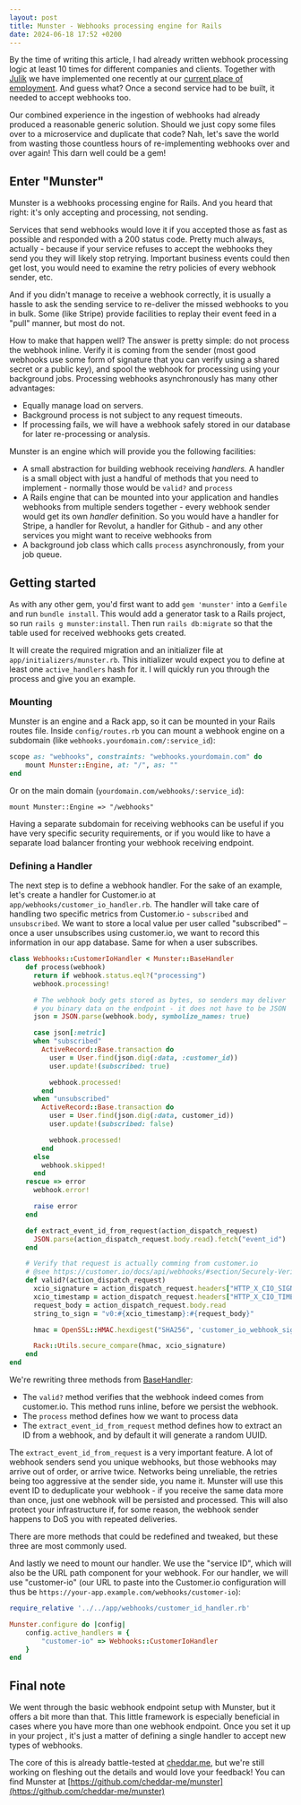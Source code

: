 ```yaml
---
layout: post
title: Munster - Webhooks processing engine for Rails
date: 2024-06-18 17:52 +0200
---
```

By the time of writing this article, I had already written webhook processing logic at least 10 times for different companies and clients. Together with [Julik](https://blog.julik.nl/) we have implemented one recently at our [current place of employment](https://cheddar.me). And guess what? Once a second service had to be built, it needed to accept webhooks too.

Our combined experience in the ingestion of webhooks had already produced a reasonable generic solution. Should we just copy some files over to a microservice and duplicate that code? Nah, let's save the world from wasting those countless hours of re-implementing webhooks over and over again!  This darn well could be a gem!

## Enter "Munster"

Munster is a webhooks processing engine for Rails. And you heard that right: it's only accepting and processing, not sending.

Services that send webhooks would love it if you accepted those as fast as possible and responded with a 200 status code. Pretty much always, actually - because if your service refuses to accept the webhooks they send you they will likely stop retrying. Important business events could then get lost, you would need to examine the retry policies of every webhook sender, etc.

And if you didn't manage to receive a webhook correctly, it is usually a hassle to ask the sending service to re-deliver the missed webhooks to you in bulk. Some (like Stripe) provide facilities to replay their event feed in a "pull" manner, but most do not.

How to make that happen well? The answer is pretty simple: do not process the webhook inline. Verify it is coming from the sender (most good webhooks use some form of signature that you can verify using a shared secret or a public key), and spool the webhook for processing using your background jobs. Processing webhooks asynchronously has many other advantages:

- Equally manage load on servers.
- Background process is not subject to any request timeouts.
- If processing fails, we will have a webhook safely stored in our database for later re-processing or analysis.

Munster is an engine which will provide you the following facilities:

* A small abstraction for building webhook receiving _handlers._ A handler is a small object with just a handful of methods that you need to implement - normally those would be `valid?` and `process`
* A Rails engine that can be mounted into your application and handles webhooks from multiple senders together - every webhook sender would get its own _handler_ definition. So you would have a handler for Stripe, a handler for Revolut, a handler for Github - and any other services you might want to receive webhooks from
* A background job class which calls `process` asynchronously, from your job queue.

## Getting started

As with any other gem, you'd first want to add `gem 'munster'` into a `Gemfile` and run `bundle install`. This would add a generator task to a Rails project, so run `rails g munster:install`. Then run `rails db:migrate` so that the table used for received webhooks gets created.

It will create the required migration and an initializer file at `app/initializers/munster.rb`. This initializer would expect you to define at least one `active_handlers` hash for it. I will quickly run you through the process and give you an example.

### Mounting

Munster is an engine and a Rack app,  so it can be mounted in your Rails routes file. Inside `config/routes.rb` you can mount a webhook engine on a subdomain (like `webhooks.yourdomain.com/:service_id`):

```ruby
scope as: "webhooks", constraints: "webhooks.yourdomain.com" do
    mount Munster::Engine, at: "/", as: ""
end
```
Or on the main domain (`yourdomain.com/webhooks/:service_id`):

`mount Munster::Engine => "/webhooks"`

Having a separate subdomain for receiving webhooks can be useful if you have very specific security requirements, or if you would like to have a separate load balancer fronting your webhook receiving endpoint.

### Defining a Handler

The next step is to define a webhook handler. For the sake of an example, let's create a handler for Customer.io at `app/webhooks/customer_io_handler.rb`. The handler will take care of handling two specific metrics from Customer.io - `subscribed` and `unsubscribed`. We want to store a local value per user called "subscribed" – once a user unsubscribes using customer.io, we want to record this information in our app database. Same for when a user subscribes.

```ruby
class Webhooks::CustomerIoHandler < Munster::BaseHandler
    def process(webhook)
      return if webhook.status.eql?("processing")
      webhook.processing!

      # The webhook body gets stored as bytes, so senders may deliver
      # you binary data on the endpoint - it does not have to be JSON
      json = JSON.parse(webhook.body, symbolize_names: true)

      case json[:metric]
      when "subscribed"
        ActiveRecord::Base.transaction do
          user = User.find(json.dig(:data, :customer_id))
          user.update!(subscribed: true)

          webhook.processed!
        end
      when "unsubscribed"
        ActiveRecord::Base.transaction do
          user = User.find(json.dig(:data, customer_id))
          user.update!(subscribed: false)

          webhook.processed!
        end
      else
        webhook.skipped!
      end
    rescue => error
      webhook.error!

      raise error
    end

    def extract_event_id_from_request(action_dispatch_request)
      JSON.parse(action_dispatch_request.body.read).fetch("event_id")
    end

    # Verify that request is actually comming from customer.io
    # @see https://customer.io/docs/api/webhooks/#section/Securely-Verifying-Requests
    def valid?(action_dispatch_request)
      xcio_signature = action_dispatch_request.headers["HTTP_X_CIO_SIGNATURE"]
      xcio_timestamp = action_dispatch_request.headers["HTTP_X_CIO_TIMESTAMP"]
      request_body = action_dispatch_request.body.read
      string_to_sign = "v0:#{xcio_timestamp}:#{request_body}"

      hmac = OpenSSL::HMAC.hexdigest("SHA256", 'customer_io_webhook_signing_key', string_to_sign)

      Rack::Utils.secure_compare(hmac, xcio_signature)
    end
end
```

We're rewriting three methods from [BaseHandler](https://github.com/cheddar-me/munster/blob/main/lib/munster/base_handler.rb):

- The `valid?` method verifies that the webhook indeed comes from customer.io. This method runs inline, before we persist the webhook.
- The `process` method defines how we want to process data
- The `extract_event_id_from_request` method defines how to extract an ID from a webhook, and by default it will generate a random UUID.

The `extract_event_id_from_request` is a very important feature. A lot of webhook senders send you unique webhooks, but those webhooks may arrive out of order, or arrive twice. Networks being unreliable, the retries being too aggressive at the sender side, you name it. Munster will use this event ID to deduplicate your webhook - if you receive the same data more than once, just one webhook will be persisted and processed. This will also protect your infrastructure if, for some reason, the webhook sender happens to DoS you with repeated deliveries.

There are more methods that could be redefined and tweaked, but these three are most commonly used.

And lastly we need to mount our handler. We use the "service ID", which will also be the URL path component for your webhook. For our handler, we will use "customer-io" (our URL to paste into the Customer.io configuration will thus be `https://your-app.example.com/webhooks/customer-io`):

```ruby
require_relative '../../app/webhooks/customer_id_handler.rb'

Munster.configure do |config|
    config.active_handlers = {
        "customer-io" => Webhooks::CustomerIoHandler
    }
end
```

## Final note

We went through the basic webhook endpoint setup with Munster, but it offers a bit more than that. This little framework is especially beneficial in cases where you have more than one webhook endpoint. Once you set it up in your project , it's just a matter of defining a single handler to accept new types of webhooks.

The core of this is already battle-tested at [cheddar.me](https://www.cheddar.me), but we're still working on fleshing out the details and would love your feedback! You can find Munster at [https://github.com/cheddar-me/munster](https://github.com/cheddar-me/munster)
